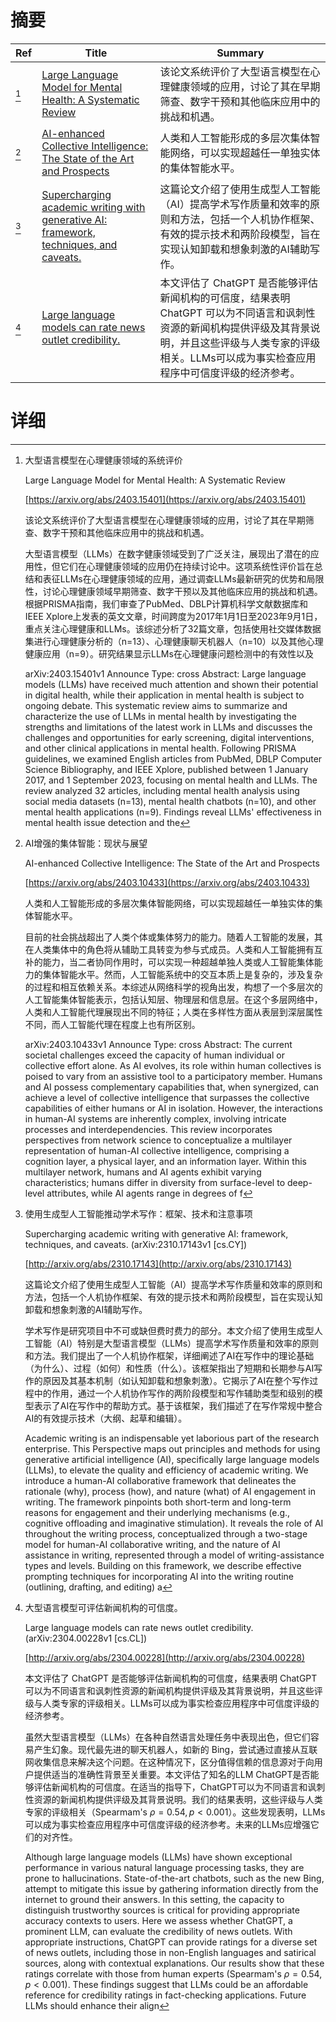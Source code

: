 # 摘要

| Ref | Title | Summary |
| --- | --- | --- |
| [^1] | [Large Language Model for Mental Health: A Systematic Review](https://arxiv.org/abs/2403.15401) | 该论文系统评价了大型语言模型在心理健康领域的应用，讨论了其在早期筛查、数字干预和其他临床应用中的挑战和机遇。 |
| [^2] | [AI-enhanced Collective Intelligence: The State of the Art and Prospects](https://arxiv.org/abs/2403.10433) | 人类和人工智能形成的多层次集体智能网络，可以实现超越任一单独实体的集体智能水平。 |
| [^3] | [Supercharging academic writing with generative AI: framework, techniques, and caveats.](http://arxiv.org/abs/2310.17143) | 这篇论文介绍了使用生成型人工智能（AI）提高学术写作质量和效率的原则和方法，包括一个人机协作框架、有效的提示技术和两阶段模型，旨在实现认知卸载和想象刺激的AI辅助写作。 |
| [^4] | [Large language models can rate news outlet credibility.](http://arxiv.org/abs/2304.00228) | 本文评估了 ChatGPT 是否能够评估新闻机构的可信度，结果表明 ChatGPT 可以为不同语言和讽刺性资源的新闻机构提供评级及其背景说明，并且这些评级与人类专家的评级相关。LLMs可以成为事实检查应用程序中可信度评级的经济参考。 |

# 详细

[^1]: 大型语言模型在心理健康领域的系统评价

    Large Language Model for Mental Health: A Systematic Review

    [https://arxiv.org/abs/2403.15401](https://arxiv.org/abs/2403.15401)

    该论文系统评价了大型语言模型在心理健康领域的应用，讨论了其在早期筛查、数字干预和其他临床应用中的挑战和机遇。

    

    大型语言模型（LLMs）在数字健康领域受到了广泛关注，展现出了潜在的应用性，但它们在心理健康领域的应用仍在持续讨论中。这项系统性评价旨在总结和表征LLMs在心理健康领域的应用，通过调查LLMs最新研究的优势和局限性，讨论心理健康领域早期筛查、数字干预以及其他临床应用的挑战和机遇。根据PRISMA指南，我们审查了PubMed、DBLP计算机科学文献数据库和IEEE Xplore上发表的英文文章，时间跨度为2017年1月1日至2023年9月1日，重点关注心理健康和LLMs。该综述分析了32篇文章，包括使用社交媒体数据集进行心理健康分析的（n=13）、心理健康聊天机器人（n=10）以及其他心理健康应用（n=9）。研究结果显示LLMs在心理健康问题检测中的有效性以及

    arXiv:2403.15401v1 Announce Type: cross  Abstract: Large language models (LLMs) have received much attention and shown their potential in digital health, while their application in mental health is subject to ongoing debate. This systematic review aims to summarize and characterize the use of LLMs in mental health by investigating the strengths and limitations of the latest work in LLMs and discusses the challenges and opportunities for early screening, digital interventions, and other clinical applications in mental health. Following PRISMA guidelines, we examined English articles from PubMed, DBLP Computer Science Bibliography, and IEEE Xplore, published between 1 January 2017, and 1 September 2023, focusing on mental health and LLMs. The review analyzed 32 articles, including mental health analysis using social media datasets (n=13), mental health chatbots (n=10), and other mental health applications (n=9). Findings reveal LLMs' effectiveness in mental health issue detection and the
    
[^2]: AI增强的集体智能：现状与展望

    AI-enhanced Collective Intelligence: The State of the Art and Prospects

    [https://arxiv.org/abs/2403.10433](https://arxiv.org/abs/2403.10433)

    人类和人工智能形成的多层次集体智能网络，可以实现超越任一单独实体的集体智能水平。

    

    目前的社会挑战超出了人类个体或集体努力的能力。随着人工智能的发展，其在人类集体中的角色将从辅助工具转变为参与式成员。人类和人工智能拥有互补的能力，当二者协同作用时，可以实现一种超越单独人类或人工智能集体能力的集体智能水平。然而，人工智能系统中的交互本质上是复杂的，涉及复杂的过程和相互依赖关系。本综述从网络科学的视角出发，构想了一个多层次的人工智能集体智能表示，包括认知层、物理层和信息层。在这个多层网络中，人类和人工智能代理展现出不同的特征；人类在多样性方面从表层到深层属性不同，而人工智能代理在程度上也有所区别。

    arXiv:2403.10433v1 Announce Type: cross  Abstract: The current societal challenges exceed the capacity of human individual or collective effort alone. As AI evolves, its role within human collectives is poised to vary from an assistive tool to a participatory member. Humans and AI possess complementary capabilities that, when synergized, can achieve a level of collective intelligence that surpasses the collective capabilities of either humans or AI in isolation. However, the interactions in human-AI systems are inherently complex, involving intricate processes and interdependencies. This review incorporates perspectives from network science to conceptualize a multilayer representation of human-AI collective intelligence, comprising a cognition layer, a physical layer, and an information layer. Within this multilayer network, humans and AI agents exhibit varying characteristics; humans differ in diversity from surface-level to deep-level attributes, while AI agents range in degrees of f
    
[^3]: 使用生成型人工智能推动学术写作：框架、技术和注意事项

    Supercharging academic writing with generative AI: framework, techniques, and caveats. (arXiv:2310.17143v1 [cs.CY])

    [http://arxiv.org/abs/2310.17143](http://arxiv.org/abs/2310.17143)

    这篇论文介绍了使用生成型人工智能（AI）提高学术写作质量和效率的原则和方法，包括一个人机协作框架、有效的提示技术和两阶段模型，旨在实现认知卸载和想象刺激的AI辅助写作。

    

    学术写作是研究项目中不可或缺但费时费力的部分。本文介绍了使用生成型人工智能（AI）特别是大型语言模型（LLMs）提高学术写作质量和效率的原则和方法。我们提出了一个人机协作框架，详细阐述了AI在写作中的理论基础（为什么）、过程（如何）和性质（什么）。该框架指出了短期和长期参与AI写作的原因及其基本机制（如认知卸载和想象刺激）。它揭示了AI在整个写作过程中的作用，通过一个人机协作写作的两阶段模型和写作辅助类型和级别的模型表示了AI在写作中的帮助方式。基于该框架，我们描述了在写作常规中整合AI的有效提示技术（大纲、起草和编辑）。

    Academic writing is an indispensable yet laborious part of the research enterprise. This Perspective maps out principles and methods for using generative artificial intelligence (AI), specifically large language models (LLMs), to elevate the quality and efficiency of academic writing. We introduce a human-AI collaborative framework that delineates the rationale (why), process (how), and nature (what) of AI engagement in writing. The framework pinpoints both short-term and long-term reasons for engagement and their underlying mechanisms (e.g., cognitive offloading and imaginative stimulation). It reveals the role of AI throughout the writing process, conceptualized through a two-stage model for human-AI collaborative writing, and the nature of AI assistance in writing, represented through a model of writing-assistance types and levels. Building on this framework, we describe effective prompting techniques for incorporating AI into the writing routine (outlining, drafting, and editing) a
    
[^4]: 大型语言模型可评估新闻机构的可信度。

    Large language models can rate news outlet credibility. (arXiv:2304.00228v1 [cs.CL])

    [http://arxiv.org/abs/2304.00228](http://arxiv.org/abs/2304.00228)

    本文评估了 ChatGPT 是否能够评估新闻机构的可信度，结果表明 ChatGPT 可以为不同语言和讽刺性资源的新闻机构提供评级及其背景说明，并且这些评级与人类专家的评级相关。LLMs可以成为事实检查应用程序中可信度评级的经济参考。

    

    虽然大型语言模型（LLMs）在各种自然语言处理任务中表现出色，但它们容易产生幻象。现代最先进的聊天机器人，如新的 Bing，尝试通过直接从互联网收集信息来解决这个问题。在这种情况下，区分值得信赖的信息源对于向用户提供适当的准确性背景至关重要。本文评估了知名的LLM ChatGPT是否能够评估新闻机构的可信度。在适当的指导下，ChatGPT可以为不同语言和讽刺性资源的新闻机构提供评级及其背景说明。我们的结果表明，这些评级与人类专家的评级相关（Spearmam's $\rho=0.54, p<0.001$）。这些发现表明，LLMs可以成为事实检查应用程序中可信度评级的经济参考。未来的LLMs应增强它们的对齐性。

    Although large language models (LLMs) have shown exceptional performance in various natural language processing tasks, they are prone to hallucinations. State-of-the-art chatbots, such as the new Bing, attempt to mitigate this issue by gathering information directly from the internet to ground their answers. In this setting, the capacity to distinguish trustworthy sources is critical for providing appropriate accuracy contexts to users. Here we assess whether ChatGPT, a prominent LLM, can evaluate the credibility of news outlets. With appropriate instructions, ChatGPT can provide ratings for a diverse set of news outlets, including those in non-English languages and satirical sources, along with contextual explanations. Our results show that these ratings correlate with those from human experts (Spearmam's $\rho=0.54, p<0.001$). These findings suggest that LLMs could be an affordable reference for credibility ratings in fact-checking applications. Future LLMs should enhance their align
    

